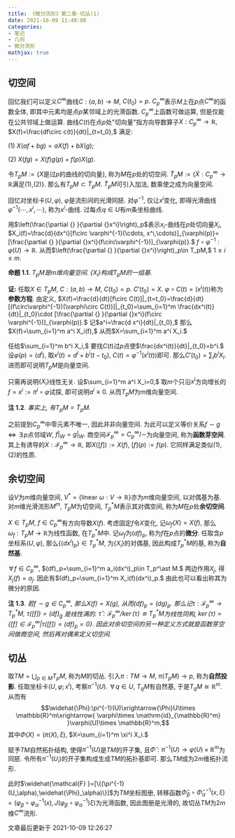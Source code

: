 ```yaml
---
title: 《微分流形》第二章-切丛(1)
date: 2021-10-09 11:48:08
categories: 
- 笔记
- 几何
- 微分流形
mathjax: true
---
```


切空间
------

回忆我们可以定义$C^\infty$曲线$C:(a,b)\rightarrow M,$ $C(t_0)=p.$
$C_p^\infty$表示$M$上在$p$点$C^\infty$的函数全体,
即其中元素均是点$p$某邻域上的光滑函数. $C_p^\infty$上函数可做运算,
但是仅能在公共邻域上做运算.
曲线$C(t)$在点$p$处"切向量"指方向导数算子$X:C_p^\infty\rightarrow \mathbb{R},$
$X(f)=\frac{df\circ c(t)}{dt}|_{t=t_0},$ 满足:

(1) $X(af+bg)=aX(f)+bX(g);$

(2) $X(fg)=X(f)g(p)+f(p)X(g).$

令$T_pM:=\{X\text{是过}p\text{的曲线的切向量}\},$
称为$M$在$p$处的切空间.
$\widetilde{T}_pM:=\{\widetilde X:C_p^\infty\rightarrow \mathbb{R}\text{满足(1),(2)}\}.$
那么有$T_pM\subset \widetilde{T}_pM.$ $\widetilde{T}_pM$可引入加法,
数乘使之成为向量空间.

回忆对坐标卡$(U,\varphi),$ $\varphi$是流形间的光滑同胚.
对$\varphi^{-1},$ 仅让$x^i$变化,
即得光滑曲线$\varphi^{-1}(\cdots,x^i,\cdots),$ 称为$x^i$-曲线.
过每点$q\in U$有$m$条坐标曲线.

用$\left(\frac{\partial {} }{\partial {}x^i}\right)_p$表示$x_i$-曲线在$p$处切向量$X_i,$
$X_i(f)=\frac{d}{dx^i}[f\circ \varphi^{-1}(\cdots, x^i,\cdots)]_{\varphi(p)}=[\frac{\partial {} }{\partial {}x^i}(f\circ\varphi^{-1})]_{\varphi(p)}.$
$f\circ\varphi^{-1}:\varphi(U)\rightarrow \mathbb{R}.$
从而$\left(\frac{\partial {} }{\partial {}x^i}\right)_p\in T_pM,$
$1\le i\le m.$

**命题 1.1**. *$T_pM$是$m$维向量空间. $\{X_i\}$构成$T_pM$的一组基.* 

**证:** 任取$X\in T_pM,$ $C:(a,b)\rightarrow M,$ $C(t_0)=p.$
$C'(t_0)=X.$ $\varphi\circ C(t)=(x^i(t))$称为**参数方程**. 由定义,
$X(f)=\frac{d}{dt}[f\circ C(t)]|_{t=t_0}=\frac{d}{dt}[(f\circ\varphi^{-1})(\varphi\circ C(t))]|_{t_0}=\sum_{i=1}^m \frac{dx^i(t)}{dt}|_{t_0}\cdot [\frac{\partial {} }{\partial {}x^i}(f\circ \varphi^{-1})]_{\varphi(p)}.$
记$a^i=\frac{d x^i}{dt}|_{t_0},$ 那么$X(f)=\sum_{i=1}^m a^i X_i(f),$
从而$X=\sum_{i=1}^m a^i X_i.$

任给$\sum_{i=1}^m b^i X_i,$
要找$C(t)$过$p$点使$\frac{dx^i(t)}{dt}|_{t_0}=b^i.$
设$\varphi(p)=(d^i),$ 取$x^i(t)=d^i+b^i(t-t_0),$
$C(t)=\varphi^{-1}(x^i(t))$即可. 那么$C'(t_0)=\sum_i b^iX_i.$
进而即可说明$T_pM$是向量空间.

只需再说明$\{X_i\}$线性无关. 设$\sum_{i=1}^m a^i X_i=0,$
取$m$个只沿$x^i$方向增长的$f=x^i:=\pi^i\circ \varphi$试探,
即可说明$a^i\equiv 0.$ 从而$T_pM$为$m$维向量空间.

**注 1.2**. *事实上, 有$T_pM=\widetilde{T}_pM.$* 

之前提到$C_p^\infty$中零元素不唯一, 因此并非向量空间.
为此可以定义等价关系$f\sim g$ $\Leftrightarrow$ $\,\exists\,p$点邻域$W,$
$f|_W=g|_W.$ 商空间$\mathcal{F}_p^\infty=C_p^\infty/\sim$为向量空间,
称为**函数芽空间**.
其上有诱导的$X:\mathcal{F}_p^\infty\rightarrow \mathbb{R},$
即$X([f]):=X(f),$ $[f](p):=f(p).$ 它同样满足类似(1),(2)的性质.

余切空间
--------

设$V$为$m$维向量空间,
$V^\ast =\{\text{linear }\omega:V\rightarrow \mathbb{R}\}$亦为$m$维向量空间,
以对偶基为基. 对$m$维光滑流形$M^m,$ $T_pM$为切空间,
$T_p^\ast M$表示其对偶空间, 称为$M$在$p$处**余切空间**.

$X\in T_pM,$ $f\in C_p^\infty$有方向导数$X(f).$ 考虑固定$f$令$X$变化,
记$\omega_f(X)=X(f),$
那么$\omega_f:T_pM\rightarrow \mathbb{R}$为线性函数, 在$T_p^\ast M$中.
记$\omega_f$为$(df)_p,$ 称为$f$在$p$点的**微分**.
任取含$p$坐标系$(U,\varphi),$ 那么$\{(dx^i)_p\}\in T_p^\ast M,$
为$\{X_i\}$的对偶基, 因此构成$T_p^\ast M$的基, 称为**自然基**.

$\,\forall\,f\in C_p^\infty,$
$(df)_p=\sum_{i=1}^m a_i(dx^i)_p\in T_p^\ast M.$ 两边作用$X_j,$
得$X_j(f)=a_j.$ 因此有$(df)_p=\sum_{i=1}^m X_i(f)(dx^i)_p.$
由此也可以看出称其为微分的原因.

**注 1.3**. *若$f\sim g\in C_p^\infty,$ 那么$X(f)=X(g),$ 从而$(df)_p=(dg)_p.$ 那么记$\tau:\mathcal{F}_p^\infty\rightarrow T_p^\ast M,$ $\tau([f])=(df)_g$ 是线性满的. $\widehat{\tau}:\mathcal{F}_p^\infty/\ker(\tau)\cong T_p^\ast M$为线性同构, $\ker(\tau)=\{[f]\in \mathcal{F}_p^\infty|\tau([f])=(df)_p=0\}.$ 因此对余切空间的另一种定义方式就是函数芽空间做商空间, 然后再对偶来定义切空间.* 

切丛
----

取$TM=\bigcup_{p\in M}T_pM,$ 称为$M$的切丛. 引入$\pi:TM\rightarrow M,$
$\pi(T_pM)\rightarrow p,$ 称为**自然投影**.
任取坐标卡$(U,\varphi; x^i),$ 考察$\pi^{-1}(U).$ $\,\forall\,q\in U,$
$T_qM$有自然基, 于是$T_qM\cong \mathbb{R}^m.$
从而有$$\widehat{\Phi}:\pi^{-1}(U)\xrightarrow{\Phi}U\times \mathbb{R}^m\xrightarrow{ \varphi\times \mathrm{id}_{\mathbb{R}^m} }\varphi(U)\times \mathbb{R}^m,$$
其中$\Phi(X)=(\pi(X),\xi),$ $X=\sum_{i=1}^m \xi^i X_i.$

赋予$TM$自然拓扑结构, 使得$\pi^{-1}(U)$是$TM$的开子集,
且$\widehat\Phi:\pi^{-1}(U)\rightarrow \varphi(U)\times \mathbb{R}^m$为同胚.
令所有$\pi^{-1}(U_i)$的开子集构成生成$TM$的拓扑基即可.
那么$TM$成为$2m$维拓扑流形.

此时$\widehat{\mathcal{F} }=[\{(\pi^{-1}(U_\alpha),\widehat{\Phi}_\alpha)\}]$为$TM$坐标图册,
转移函数$\widehat{\Phi}_\beta\circ \widehat{\Phi}_\alpha^{-1}(x,\xi)=(\varphi_{\beta}\circ\varphi_{\alpha}^{-1}(x),J(\varphi_\beta\circ\varphi_\alpha^{-1})\xi)$为光滑函数,
因此图册是光滑的, 故切丛$TM$为$2m$维$C^\infty$流形.

文章最后更新于 2021-10-09 12:26:27 
